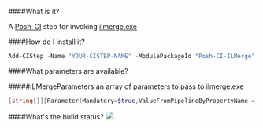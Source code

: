 ####What is it?

A [Posh-CI](https://github.com/Posh-CI/Posh-CI) step for  invoking [ilmerge.exe](http://research.microsoft.com/en-us/people/mbarnett/ILMerge.aspx)

####How do I install it?

```PowerShell
Add-CIStep -Name "YOUR-CISTEP-NAME" -ModulePackageId "Posh-CI-ILMerge"
```

####What parameters are available?

#####ILMergeParameters
an array of parameters to pass to ilmerge.exe
```PowerShell
[string[]][Parameter(Mandatory=$true,ValueFromPipelineByPropertyName = $true)]$ILMergeParameters
```

####What's the build status?
![](https://ci.appveyor.com/api/projects/status/1isgxdu1b2ajxmgb?svg=true)
